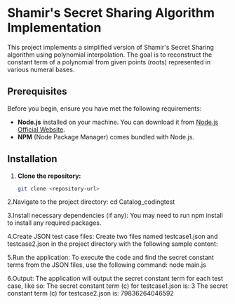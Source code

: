 # Shamir's Secret Sharing Algorithm Implementation

This project implements a simplified version of Shamir's Secret Sharing algorithm using polynomial interpolation. The goal is to reconstruct the constant term of a polynomial from given points (roots) represented in various numeral bases.

## Prerequisites

Before you begin, ensure you have met the following requirements:
- **Node.js** installed on your machine. You can download it from [Node.js Official Website](https://nodejs.org/).
- **NPM** (Node Package Manager) comes bundled with Node.js.

## Installation

1. **Clone the repository:**

   ```bash
   git clone <repository-url>

2.Navigate to the project directory:
cd Catalog_codingtest


3.Install necessary dependencies (if any):
You may need to run npm install to install any required packages.

4.Create JSON test case files:
Create two files named testcase1.json and testcase2.json in the project directory with the following sample content:

5.Run the application:
To execute the code and find the secret constant terms from the JSON files, use the following command:
node main.js

6.Output:
The application will output the secret constant term for each test case, like so:
The secret constant term (c) for testcase1.json is: 3
The secret constant term (c) for testcase2.json is: 79836264046592
